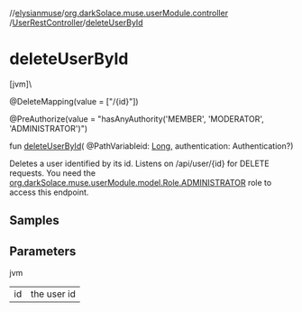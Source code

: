 //[elysianmuse](../../../index.md)/[org.darkSolace.muse.userModule.controller](../index.md)
/[UserRestController](index.md)/[deleteUserById](delete-user-by-id.md)

# deleteUserById

[jvm]\

@DeleteMapping(value = ["/{id}"])

@PreAuthorize(value = "hasAnyAuthority('MEMBER', 'MODERATOR', 'ADMINISTRATOR')")

fun [deleteUserById](delete-user-by-id.md)(
@PathVariableid: [Long](https://kotlinlang.org/api/latest/jvm/stdlib/kotlin/-long/index.html), authentication:
Authentication?)

Deletes a user identified by its id. Listens on /api/user/{id} for DELETE requests. You need
the [org.darkSolace.muse.userModule.model.Role.ADMINISTRATOR](../../org.darkSolace.muse.userModule.model/-role/-a-d-m-i-n-i-s-t-r-a-t-o-r/index.md)
role to access this endpoint.

## Samples

## Parameters

jvm

| | |
|---|---|
| id | the user id |
